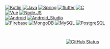


[![Kotlin](https://img.shields.io/badge/Kotlin-white?logo=kotlin&logoColor=white&labelColor=AE57FA)]()
[![Java](https://img.shields.io/badge/Java-white?logo=java&logoColor=white&labelColor=yellow)]()
[![Spring](https://img.shields.io/badge/Spring-white?logo=spring&logoColor=white&labelColor=339933)]()
[![flutter](https://img.shields.io/badge/Flutter-white?logo=flutter&logoColor=white&labelColor=279FDF)]()
[![C](https://img.shields.io/badge/c-white?logo=c&logoColor=white&labelColor=279FDF)]()
</br>
[![Vue](https://img.shields.io/badge/Vue-white?logo=vuedotjs&logoColor=white&labelColor=4FC08D)]()
[![Node.JS](https://img.shields.io/badge/Node.JS-white?logo=node.js&logoColor=white&labelColor=339933)]()
</br>
[![Android](https://img.shields.io/badge/Android-white?logo=android&logoColor=white&labelColor=3DDC84)]()
[![Android_Studio](https://img.shields.io/badge/Android_Studio-white?logo=android-studio&logoColor=white&labelColor=3DDC84)]()
</br>
[![Firebase](https://img.shields.io/badge/Firebase-white?logo=firebase&logoColor=white&labelColor=FFCA28)]()
[![MongoDB](https://img.shields.io/badge/MongoDB-white?logo=mongodb&logoColor=white&labelColor=47A248)]()
[![MySQL](https://img.shields.io/badge/MySQL-white?logo=mysql&logoColor=white&labelColor=279FDF)]()
[![PostgreSQL](https://img.shields.io/badge/PostgreSQL-white?logo=postgresql&logoColor=white&labelColor=279FDF)]()

</br>
<p align="center">
<a href="https://github.com/Adrian-REH"><img alt="GitHub Status" src="https://github-readme-stats.vercel.app/api/top-langs/?username=adrian-REH&&layout=compact"/></a>
</p>
